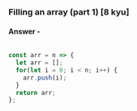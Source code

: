 ### Filling an array (part 1) [8 kyu]

#### Answer -

```js

const arr = n => {
  let arr = [];
  for(let i = 0; i < n; i++) {
    arr.push(i);
  }
  return arr;
};

```